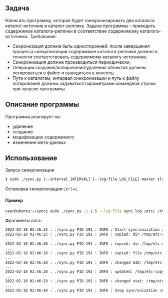 
## Задача
Написать программу, которая будет синхронизировать два каталога: каталог-источник и каталог-реплику.
Задача программы – приводить содержимое каталога-реплики в соответствие содержимому каталога-источника.
Требования:
- Сихронизация должна быть односторонней: после завершения процесса синхронизации содержимое каталога-реплики должно в точности соответствовать содержимому каталогу-источника;
- Синхронизация должна производиться периодически;
- Операции создания/копирования/удаления объектов должны логироваться в файле и выводиться в консоль;
- Пути к каталогам, интервал синхронизации и путь к файлу логирования должны задаваться параметрами командной строки при запуске программы.

## Описание программы
Программа реагирует на:
- удаление
- создание
- модификацию содержимого
- изменение мета-данных

## Использование

Запуск синхронизации
```bash
$ sudo ./sync.py [--interval INTERVAL] [--log-file LOG_FILE] master slave
```

Остановка синхронизации
`Ctrl`+`C`


#### Пример
```bash
user@ubuntu:~/sync$ sudo ./sync.py -i 1.5 --log-file sync.log /etc/ /tmp/etc-copy/
```
Фрагменты лога:
```bash
2022-02-18 02:46:25 : ./sync.py PID 191 : INFO : Start syncronization /etc ----> /tmp/etc-copy
2022-02-18 02:46:25 : ./sync.py PID 191 : INFO : copied: dir /tmp/etc-copy/alternatives
...
2022-02-18 02:46:26 : ./sync.py PID 191 : INFO : copied: dir /tmp/etc-copy/xdg
...
2022-02-18 02:46:26 : ./sync.py PID 191 : INFO : copied: file /tmp/etc-copy/zsh_command_not_found
...
2022-02-18 02:46:28 : ./sync.py PID 191 : INFO : changed GID: /tmp/etc-copy/gshadow-
...
2022-02-18 02:46:28 : ./sync.py PID 191 : INFO : updated: /tmp/etc-copy/mtab
...
2022-02-18 02:46:29 : ./sync.py PID 191 : INFO : changed stat: /tmp/etc-copy/alternatives/write
...
2022-02-18 02:46:44 : ./sync.py PID 191 : INFO : Stop syncronization /etc --X--> /tmp/etc-copy
```
